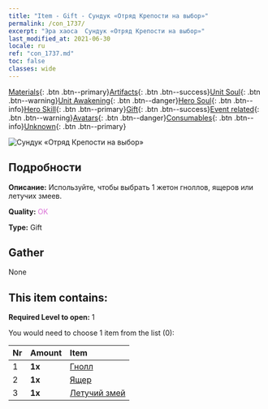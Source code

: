 ```yaml
---
title: "Item - Gift - Сундук «Отряд Крепости на выбор»"
permalink: /con_1737/
excerpt: "Эра хаоса  Сундук «Отряд Крепости на выбор»"
last_modified_at: 2021-06-30
locale: ru
ref: "con_1737.md"
toc: false
classes: wide
---
```

 [Materials](/ItemsRU/){: .btn .btn--primary}[Artifacts](/ItemsRU/Artifacts/){: .btn .btn--success}[Unit Soul](/ItemsRU/UnitSoul/){: .btn .btn--warning}[Unit Awakening](/ItemsRU/UnitAwakening/){: .btn .btn--danger}[Hero Soul](/ItemsRU/HeroSoul/){: .btn .btn--info}[Hero Skill](/ItemsRU/HeroSkill/){: .btn .btn--primary}[Gift](/ItemsRU/Gift/){: .btn .btn--success}[Event related](/ItemsRU/Events/){: .btn .btn--warning}[Avatars](/ItemsRU/Avatars/){: .btn .btn--danger}[Consumables](/ItemsRU/Consumables/){: .btn .btn--info}[Unknown](/ItemsRU/Unknown/){: .btn .btn--primary}

 ![Сундук «Отряд Крепости на выбор»](/images/t/i_907353.png)

## Подробности
 **Описание:** Используйте, чтобы выбрать 1 жетон гноллов, ящеров или летучих змеев.

 **Quality:** <span style="color: #DA70D6">OK</span>

 **Type:** Gift

## Gather

  None

## This item contains:

 **Required Level to open:** 1

 You would need to choose 1 item from the list (0):

  | Nr | Amount |     Item    |
  |:---|:-------|:------------|
  | 1 |  **1x** | [Гнолл](/ItemsRU/unt_253/) |  | 
  | 2 |  **1x** | [Ящер](/ItemsRU/unt_254/) |  | 
  | 3 |  **1x** | [Летучий змей](/ItemsRU/unt_255/) |  | 
